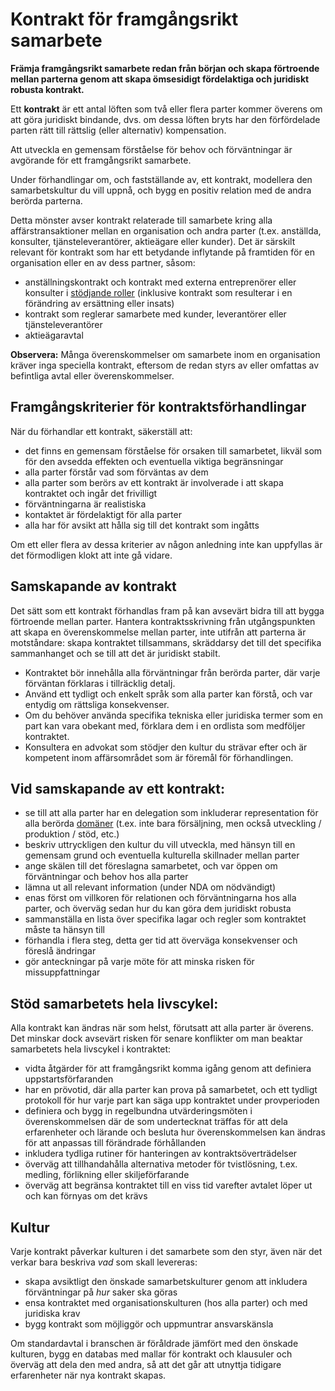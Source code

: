 # Kontrakt för framgångsrikt samarbete

<summary>
<strong>Främja framgångsrikt samarbete redan från början och skapa förtroende mellan parterna genom att skapa ömsesidigt fördelaktiga och juridiskt robusta kontrakt.</strong>
</summary>

Ett **kontrakt** är ett antal löften som två eller flera parter kommer överens om att göra juridiskt bindande, dvs. om dessa löften bryts har den förfördelade parten rätt till rättslig (eller alternativ) kompensation.

Att utveckla en gemensam förståelse för behov och förväntningar är avgörande för ett framgångsrikt samarbete.

Under förhandlingar om, och fastställande av, ett kontrakt, modellera den samarbetskultur du vill uppnå, och bygg en positiv relation med de andra berörda parterna.

Detta mönster avser kontrakt relaterade till samarbete kring alla affärstransaktioner mellan en organisation och andra parter (t.ex. anställda, konsulter, tjänsteleverantörer, aktieägare eller kunder). Det är särskilt relevant för kontrakt som har ett betydande inflytande på framtiden för en organisation eller en av dess partner, såsom:

- anställningskontrakt och kontrakt med externa entreprenörer eller konsulter i [stödjande roller](section:support-role) (inklusive kontrakt som resulterar i en förändring av ersättning eller insats)
- kontrakt som reglerar samarbete med kunder, leverantörer eller tjänsteleverantörer
- aktieägaravtal

**Observera:** Många överenskommelser om samarbete inom en organisation kräver inga speciella kontrakt, eftersom de redan styrs av eller omfattas av befintliga avtal eller överenskommelser.

## Framgångskriterier för kontraktsförhandlingar

När du förhandlar ett kontrakt, säkerställ att:

- det finns en gemensam förståelse för orsaken till samarbetet, likväl som för den avsedda effekten och eventuella viktiga begränsningar
- alla parter förstår vad som förväntas av dem
- alla parter som berörs av ett kontrakt är involverade i att skapa kontraktet och ingår det frivilligt
- förväntningarna är realistiska
- kontaktet är fördelaktigt för alla parter
- alla har för avsikt att hålla sig till det kontrakt som ingåtts

Om ett eller flera av dessa kriterier av någon anledning inte kan uppfyllas är det förmodligen klokt att inte gå vidare.

## Samskapande av kontrakt

Det sätt som ett kontrakt förhandlas fram på kan avsevärt bidra till att bygga förtroende mellan parter. Hantera kontraktsskrivning från utgångspunkten att skapa en överenskommelse mellan parter, inte utifrån att parterna är motståndare: skapa kontraktet tillsammans, skräddarsy det till det specifika sammanhanget och se till att det är juridiskt stabilt.

- Kontraktet bör innehålla alla förväntningar från berörda parter, där varje förväntan förklaras i tillräcklig detalj.
- Använd ett tydligt och enkelt språk som alla parter kan förstå, och var entydig om rättsliga konsekvenser.
- Om du behöver använda specifika tekniska eller juridiska termer som en part kan vara obekant med, förklara dem i en ordlista som medföljer kontraktet.
- Konsultera en advokat som stödjer den kultur du strävar efter och är kompetent inom affärsområdet som är föremål för förhandlingen.

## Vid samskapande av ett kontrakt:

- se till att alla parter har en delegation som inkluderar representation för alla berörda [domäner](glossary:domain) (t.ex. inte bara försäljning, men också utveckling / produktion / stöd, etc.)
- beskriv uttryckligen den kultur du vill utveckla, med hänsyn till en gemensam grund och eventuella kulturella skillnader mellan parter
- ange skälen till det föreslagna samarbetet, och var öppen om förväntningar och behov hos alla parter
- lämna ut all relevant information (under NDA om nödvändigt)
- enas först om villkoren för relationen och förväntningarna hos alla parter, och överväg sedan hur du kan göra dem juridiskt robusta
- sammanställa en lista över specifika lagar och regler som kontraktet måste ta hänsyn till
- förhandla i flera steg, detta ger tid att överväga konsekvenser och föreslå ändringar
- gör anteckningar på varje möte för att minska risken för missuppfattningar

## Stöd samarbetets hela livscykel:

Alla kontrakt kan ändras när som helst, förutsatt att alla parter är överens. Det minskar dock avsevärt risken för senare konflikter om man beaktar samarbetets hela livscykel i kontraktet:

- vidta åtgärder för att framgångsrikt komma igång genom att definiera uppstartsförfaranden
- har en prövotid, där alla parter kan prova på samarbetet, och ett tydligt protokoll för hur varje part kan säga upp kontraktet under provperioden
- definiera och bygg in regelbundna utvärderingsmöten i överenskommelsen där de som undertecknat träffas för att dela erfarenheter och lärande och besluta hur överenskommelsen kan ändras för att anpassas till förändrade förhållanden
- inkludera tydliga rutiner för hanteringen av kontraktsöverträdelser
- överväg att tillhandahålla alternativa metoder för tvistlösning, t.ex. medling, förlikning eller skiljeförfarande
- överväg att begränsa kontraktet till en viss tid varefter avtalet löper ut och kan förnyas om det krävs

## Kultur

Varje kontrakt påverkar kulturen i det samarbete som den styr, även när det verkar bara beskriva *vad* som skall levereras:

- skapa avsiktligt den önskade samarbetskulturer genom att inkludera förväntningar på *hur* saker ska göras
- ensa kontraktet med organisationskulturen (hos alla parter) och med juridiska krav
- bygg kontrakt som möjliggör och uppmuntrar ansvarskänsla

Om standardavtal i branschen är föråldrade jämfört med den önskade kulturen, bygg en databas med mallar för kontrakt och klausuler och överväg att dela den med andra, så att det går att utnyttja tidigare erfarenheter när nya kontrakt skapas.